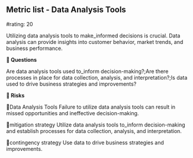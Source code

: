 

## Metric list - Data Analysis Tools

#rating: 20


Utilizing data analysis tools to make_informed decisions is crucial. Data analysis can provide insights into customer behavior, market trends, and business performance.

**💭 Questions**

Are data analysis tools used to_inform decision-making?;Are there processes in place for data collection, analysis, and interpretation?;Is data used to drive business strategies and improvements?

**🚨 Risks**

🚨Data Analysis Tools
Failure to utilize data analysis tools can result in missed opportunities and ineffective decision-making.

🚨mitigation strategy
Utilize data analysis tools to_inform decision-making and establish processes for data collection, analysis, and interpretation.

🚨contingency strategy
Use data to drive business strategies and improvements.




